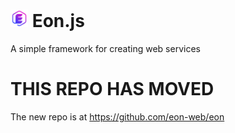 # <img src="logo.svg" height="28px"/> Eon.js
A simple framework for creating web services

# THIS REPO HAS MOVED
The new repo is at https://github.com/eon-web/eon
